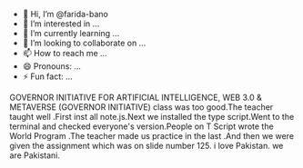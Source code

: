 - 👋 Hi, I’m @farida-bano
- 👀 I’m interested in ...
- 🌱 I’m currently learning ...
- 💞️ I’m looking to collaborate on ...
- 📫 How to reach me ...
- 😄 Pronouns: ...
- ⚡ Fun fact: ...

<!---
farida-bano/farida-bano is a ✨ special ✨ repository because its `README.md` (this file) appears on your GitHub profile.
You can click the Preview link to take a look at your changes.
--->
GOVERNOR INITIATIVE FOR ARTIFICIAL  INTELLIGENCE, WEB 3.0 & METAVERSE (GOVERNOR INITIATIVE)
class was  too good.The teacher taught well .First inst all note.js.Next we installed the type script.Went to the terminal and checked everyone's version.People on T Script wrote the World Program .The teacher made us practice in the last .And then we were given the assignment which was on slide number 125.
i love Pakistan.
we are Pakistani.
